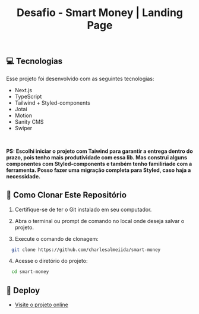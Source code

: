 <h1 align="center"> Desafio - Smart Money | Landing Page </h1>

<br>

## 💻 Tecnologias

Esse projeto foi desenvolvido com as seguintes tecnologias:

- Next.js
- TypeScript
- Tailwind + Styled-components
- Jotai
- Motion
- Sanity CMS
- Swiper

<br>

<strong>PS: Escolhi iniciar o projeto com Taiwind para garantir a entrega dentro do prazo, pois tenho mais produtividade com essa lib. Mas construi alguns componentes com Styled-components e também tenho familiriade com a ferramenta. Posso fazer uma migração completa para Styled, caso haja a necessidade. </strong>

## 📂 Como Clonar Este Repositório

1. Certifique-se de ter o Git instalado em seu computador.

2. Abra o terminal ou prompt de comando no local onde deseja salvar o projeto.

3. Execute o comando de clonagem:

```bash
  git clone https://github.com/charlesalmeiida/smart-money
```

4. Acesse o diretório do projeto:

```bash
  cd smart-money
```

## 🔗 Deploy

- [Visite o projeto online](https://github.com/charlesalmeiida/smart-money)
